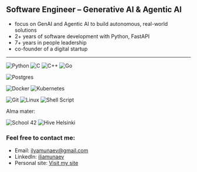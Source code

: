 ## Software Engineer – Generative AI & Agentic AI
- focus on GenAI and Agentic AI to build autonomous, real-world solutions
- 2+ years of software development with Python, FastAPI
- 7+ years in people leadership
- co-founder of a digital startup

---

![Python](https://img.shields.io/badge/Python-3776AB?logo=python&logoColor=white&style=for-the-badge)
![C](https://img.shields.io/badge/c-%2300599C.svg?style=for-the-badge&logo=c&logoColor=white) ![C++](https://img.shields.io/badge/c++-%2300599C.svg?style=for-the-badge&logo=c%2B%2B&logoColor=white)
![Go](https://img.shields.io/badge/Go-00ADD8?logo=go&logoColor=white&style=for-the-badge)

![Postgres](https://img.shields.io/badge/postgres-%23316192.svg?style=for-the-badge&logo=postgresql&logoColor=white)

![Docker](https://img.shields.io/badge/Docker-2496ED?logo=docker&logoColor=white&style=for-the-badge)
![Kubernetes](https://img.shields.io/badge/Kubernetes-326CE5?logo=kubernetes&logoColor=white&style=for-the-badge)

![Git](https://img.shields.io/badge/git-%23F05033.svg?style=for-the-badge&logo=git&logoColor=white)
![Linux](https://img.shields.io/badge/Linux-FCC624?logo=linux&logoColor=black&style=for-the-badge)
![Shell Script](https://img.shields.io/badge/Shell_Script-121011?logo=gnu-bash&logoColor=white&style=for-the-badge)

Alma mater:

![School 42](https://img.shields.io/badge/School_42-000000?logo=42&logoColor=white&style=for-the-badge)
![Hive Helsinki](https://img.shields.io/badge/Hive_Helsinki-FFAE00?style=for-the-badge&logo=data:image/svg+xml;base64,PHN2ZyBmaWxsPSIjMDAwMDAwIiBoZWlnaHQ9IjMwMHB4IiB2aWV3Qm94PSIwIDAgMTAwIDEwMCIgd2lkdGg9IjMwMHB4IiB4bWxucz0iaHR0cDovL3d3dy53My5vcmcvMjAwMC9zdmciPjx0ZXh0IHg9IjUwJSIgeT0iNTAlIiBmb250LXNpemU9IjQwIiBmb250LWZhbWlseT0iQXJpYWwiIHRleHQtYW5jaG9yPSJ_)


### Feel free to contact me:
- Email: ilyamunaev@gmail.com
- LinkedIn: [iliamunaev]( https://www.linkedin.com/in/iliamunaev/)
- Personal site: [Visit my site](https://iliamunaev.github.io/iliam/)
